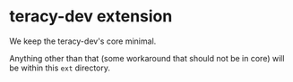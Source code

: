 # teracy-dev extension


We keep the teracy-dev's core minimal.

Anything other than that (some workaround that should not be in core) will be within this `ext` directory.
